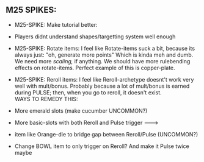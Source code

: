
## M25 SPIKES:


- M25-SPIKE: Make tutorial better:
- Players didnt understand shapes/targetting system well enough



- M25-SPIKE: Rotate items:
I feel like Rotate-items suck a bit, because its always just: "oh, generate more points"
Which is kinda meh and dumb.  We need more *scaling,* if anything.
We should have more rulebending effects on rotate-items. Perfect example of this is copper-plate.


- M25-SPIKE: Reroll items:
I feel like Reroll-archetype doesnt't work very well with mult/bonus.
Probably because a lot of mult/bonus is earned during PULSE;
then, when you go to reroll, it doesn't exist.  
WAYS TO REMEDY THIS:
- More emerald slots (make cucumber UNCOMMON?)
- More basic-slots with both Reroll and Pulse trigger
--->  
- item like Orange-die to bridge gap between Reroll/Pulse (UNCOMMON?)
- Change BOWL item to only trigger on Reroll? And make it Pulse twice maybe

